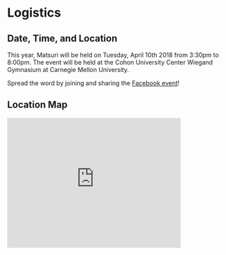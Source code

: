 # Logistics

## Date, Time, and Location

This year, Matsuri will be held on Tuesday, April 10th 2018 from 3:30pm to 8:00pm.
The event will be held at the Cohon University Center Wiegand Gymnasium at Carnegie Mellon University.

Spread the word by joining and sharing the [Facebook event](https://www.facebook.com/events/414176279045142/)!

## Location Map
<iframe src="https://www.google.com/maps/embed?pb=!1m18!1m12!1m3!1d1518.2163155780095!2d-79.94250742424666!3d40.44356058300881!2m3!1f0!2f0!3f0!3m2!1i1024!2i768!4f13.1!3m3!1m2!1s0x8834f21f587cf1c5%3A0xe23e69ce84d7e66c!2sWiegand+Gymnasium!5e0!3m2!1sja!2sus!4v1522113684981" width="400" height="300" frameborder="0" style="border:0" allowfullscreen></iframe>
<br>
